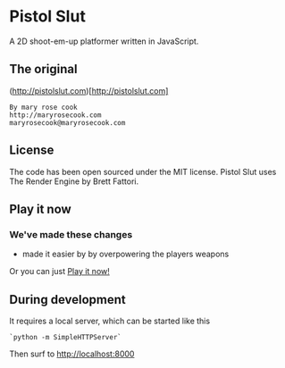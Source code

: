 # Pistol Slut

A 2D shoot-em-up platformer written in JavaScript.

## The original

(http://pistolslut.com)[http://pistolslut.com]

    By mary rose cook
    http://maryrosecook.com
    maryrosecook@maryrosecook.com

## License

The code has been open sourced under the MIT license. Pistol Slut uses The Render Engine by Brett Fattori.

## Play it now

### We've made these changes

* made it easier by by overpowering the players weapons

Or you can just [Play it now!](https://cdn.rawgit.com/doctorEeevil/pistolslut/master/index.html)

## During development

It requires a local server, which can be started like this

    `python -m SimpleHTTPServer`

Then surf to 
    [http://localhost:8000](http://localhost:8000)
